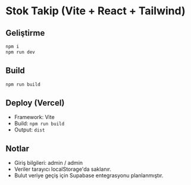 # Stok Takip (Vite + React + Tailwind)

## Geliştirme
```bash
npm i
npm run dev
```

## Build
```bash
npm run build
```

## Deploy (Vercel)
- Framework: Vite
- Build: `npm run build`
- Output: `dist`

## Notlar
- Giriş bilgileri: admin / admin
- Veriler tarayıcı localStorage'da saklanır.
- Bulut veriye geçiş için Supabase entegrasyonu planlanmıştır.
